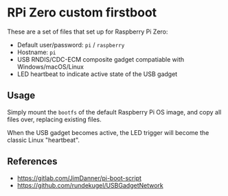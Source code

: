 # RPi Zero custom firstboot

These are a set of files that set up for Raspberry Pi Zero:

* Default user/password: `pi` / `raspberry`
* Hostname: `pi`
* USB RNDIS/CDC-ECM composite gadget compatiable with Windows/macOS/Linux
* LED heartbeat to indicate active state of the USB gadget

## Usage

Simply mount the `bootfs` of the default Raspberry Pi OS image, and copy all files over, replacing existing files.

When the USB gadget becomes active, the LED trigger will become the classic Linux "heartbeat".

## References

* https://gitlab.com/JimDanner/pi-boot-script
* https://github.com/rundekugel/USBGadgetNetwork
